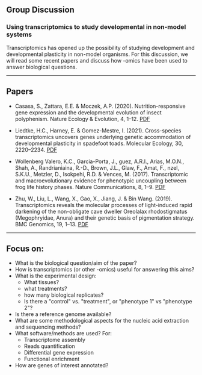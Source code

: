 ## Group Discussion
### Using transcriptomics to study developmental in non-model systems

Transcriptomics has opened up the possibility of studying development and developmental plasticity in non-model organisms. For this discussion, we will read some recent papers and discuss how -omics have been used to answer biological questions.

---
## Papers

* Casasa, S., Zattara, E.E. & Moczek, A.P. (2020). Nutrition-responsive gene expression and the developmental evolution of insect polyphenism. Nature Ecology & Evolution, 4, 1–12. [PDF](./Casasa.pdf)

* Liedtke, H.C., Harney, E. & Gomez-Mestre, I. (2021). Cross-species transcriptomics uncovers genes underlying genetic accommodation of developmental plasticity in spadefoot toads. Molecular Ecology, 30, 2220–2234. [PDF](./Liedtke.pdf)

* Wollenberg Valero, K.C., Garcia-Porta, J., guez, A.R.I., Arias, M.O.N., Shah, A., Randrianiaina, R.-D., Brown, J.L., Glaw, F., Amat, F., nzel, S.K.U., Metzler, D., Isokpehi, R.D. & Vences, M. (2017). Transcriptomic and macroevolutionary evidence for phenotypic uncoupling between frog life history phases. Nature Communications, 8, 1–9. [PDF](./Wollenberg.pdf)

* Zhu, W., Liu, L., Wang, X., Gao, X., Jiang, J. & Bin Wang. (2019). Transcriptomics reveals the molecular processes of light-induced rapid darkening of the non-obligate cave dweller Oreolalax rhodostigmatus (Megophryidae, Anura) and their genetic basis of pigmentation strategy. BMC Genomics, 19, 1–13. [PDF](./Zhu.pdf)

---

## Focus on:

*	What is the biological question/aim of the paper?
* How is transcriptomics (or other -omics) useful for answering this aims?
* What is the experimental design:
  * What tissues?
  * what treatments?
  * how many biological replicates?
  * Is there a "control" vs. "treatment", or "phenotype 1" vs "phenotype 2"?
* Is there a reference genome available?
* What are some methodological aspects for the nucleic acid extraction and sequencing methods?
* What software/methods are used? For:
  * Transcriptome assembly
  * Reads quantification
  * Differential gene expression
  * Functional enrichment
* How are genes of interest annotated?
